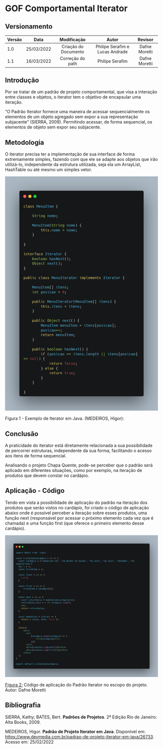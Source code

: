 # GOF Comportamental Iterator

## Versionamento

| Versão |    Data    |     Modificação      |              Autor              |    Revisor    |
| ------ | :--------: | :------------------: | :-----------------------------: | :-----------: |
| 1.0    | 25/02/2022 | Criação do Documento | Philipe Serafim e Lucas Andrade | Dafne Moretti |
| 1.1    | 16/03/2022 |   Correção do path   |         Philipe Serafim         | Dafne Moretti |

<!-- NÃO ESQUECER DE ADICIONAR AO "/_sidebar.md" -->

## Introdução

Por se tratar de um padrão de projeto comportamental, que visa a interação entre classes e objetos, o iterator tem o objetivo de encapsular uma iteração.

“O Padrão Iterator fornece uma maneira de acessar sequencialmente os elementos de um objeto agregado sem expor a sua representação subjacente” (SIERRA, 2009). Permitindo acessar, de forma sequencial, os elementos de objeto sem expor seu subjacente.

## Metodologia

O iterator precisa ter a implementação de sua interface de forma extremamente simples, fazendo com que ele se adapte aos objetos que irão utilizá-lo, independente da estrutura utilizada, seja ela um ArrayList, HashTable ou até mesmo um simples vetor.

![Iterator em Java](../../assets/images/iterator.png)

<figcaption>Figura 1 - Exemplo de Iterator em Java. (MEDEIROS, Higor):</figcaption>

## Conclusão

A praticidade do iterator está diretamente relacionada a sua possibilidade de percorrer estruturas, independente da sua forma, facilitando o acesso aos itens de forma sequencial.

Analisando o projeto Chapa Quente, pode-se perceber que o padrão será aplicado em diferentes situações, como por exemplo, na iteração de produtos que devem constar no cardápio.

## Aplicação - Código

Tendo em vista a possibilidade de aplicação do padrão na iteração dos produtos que serão vistos no cardápio, foi criado o código de aplicação abaixo onde é possível perceber a iteração sobre esses produtos, uma função next (responsável por acessar o próximo elemento cada vez que é chamada) e uma função first (que oferece o primeiro elemento desse cardápio).

![Código Padrão Iterator](../../assets/images/codigo_iterator.png)

<figcaption><a href="./assets/images/codigo_iterator.png">Figura 2:</a> Código de aplicação do Padrão Iterator no escopo do projeto. Autor: Dafne Moretti

## Bibliografia

SIERRA, Kathy; BATES, Bert. **Padrões de Projetos**. 2ª Edição Rio de Janeiro: Alta Books, 2009.

MEDEIROS, Higor. **Padrão de Projeto Iterator em Java**. Disponível em: https://www.devmedia.com.br/padrao-de-projeto-iterator-em-java/26733. Acesso em: 25/02/2022
